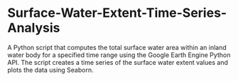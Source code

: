 # Surface-Water-Extent-Time-Series-Analysis
A Python script that computes the total surface water area within an inland water body for a specified time range using the Google Earth Engine Python API. The script creates a time series of the surface water extent values and plots the data using Seaborn.
